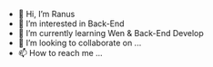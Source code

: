 - 👋 Hi, I’m Ranus
- 👀 I’m interested in Back-End
- 🌱 I’m currently learning Wen & Back-End Develop
- 💞️ I’m looking to collaborate on ...
- 📫 How to reach me ...

<!---
ranusate/ranusate is a ✨ special ✨ repository because its `README.md` (this file) appears on your GitHub profile.
You can click the Preview link to take a look at your changes.
--->
